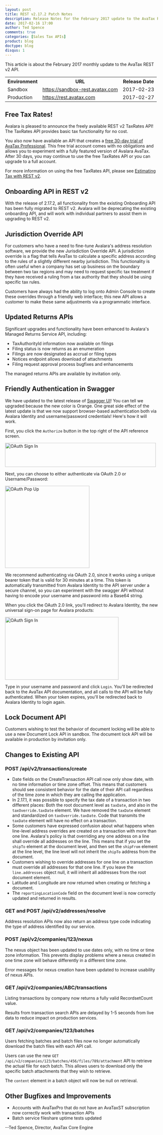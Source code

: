 ```yaml
---
layout: post
title: REST v2.17.2 Patch Notes
description: Release Notes for the February 2017 update to the AvaTax REST v2 API.
date: 2017-02-16 17:00
author: Ted Spence
comments: true
categories: [Sales Tax APIs]
product: blog
doctype: blog
disqus: 1
---
```


This article is about the February 2017 monthly update to the AvaTax REST v2 API.

<table class="styled-table">
	<tr>
		<th>Environment</th>
		<th>URL</th>
		<th>Release Date</th>
	</tr>
	<tr>
		<td>Sandbox</td>
        <td><a href="https://sandbox-rest.avatax.com">https://sandbox-rest.avatax.com</a></td>
		<td>2017-02-23</td>
	</tr>
	<tr>
		<td>Production</td>
        <td><a href="https://rest.avatax.com">https://rest.avatax.com</a></td>
		<td>2017-02-27</td>
	</tr>
</table>

<h2>Free Tax Rates!</h2>

Avalara is pleased to announce the freely available REST v2 TaxRates API!  The TaxRates API provides basic tax functionality for no cost.

You also now have available an API that creates a [free 30-day trial of AvaTax Professional](https://sandbox-rest.avatax.com/swagger/ui/index.html#!/Free/RequestFreeTrial).  This free trial account comes with no obligations and allows you to experiment with a fully featured version of Avalara AvaTax.  After 30 days, you may continue to use the free TaxRates API or you can upgrade to a full account.

For more information on using the free TaxRates API, please see [Estimating Tax with REST v2](http://developer.avalara.com/blog/2016/11/04/estimating-tax-with-rest-v2/).

<h2>Onboarding API in REST v2</h2>

With the release of 2.17.2, all functionality from the existing Onboarding API has been fully migrated to REST v2.  Avalara will be deprecating the existing onboarding API, and will work with individual partners to assist them in upgrading to REST v2.

<h2>Jurisdiction Override API</h2>

For customers who have a need to fine-tune Avalara's address resolution software, we provide the new Jurisdiction Override API.  A jurisdiction override is a flag that tells AvaTax to calculate a specific address according to the rules of a slightly different nearby jurisdiction.  This functionality is often useful when a company has set up business on the boundary between two tax regions and may need to request specific tax treatment if they have received a ruling from a tax authority that they should be using specific tax rules.

Customers have always had the ability to log onto Admin Console to create these overrides through a friendly web interface; this new API allows a customer to make these same adjustments via a programmatic interface.

<h2>Updated Returns APIs</h2>

Significant upgrades and functionality have been enhanced to Avalara's Managed Returns Service API, including:

<ul class="normal">
    <li>TaxAuthorityId information now available on filings</li>
    <li>Filing status is now returns as an enumeration</li>
    <li>Filings are now designated as accrual or filing types</li>
    <li>Notices endpoint allows download of attachments</li>
    <li>Filing request approval process bugfixes and enhancements</li>
</ul>

The managed returns APIs are available by invitation only.

<h2>Friendly Authentication in Swagger</h2>

We have updated to the latest release of [Swagger UI](https://sandbox-rest.avatax.com/swagger/ui/index.html)!  You can tell we upgraded because the new color is Orange.  One great side effect of the latest update is that we now support browser-based authentication both via Avalara Identity and username/password credentials!  Here's how it will work.

First, you click the `Authorize` button in the top right of the API reference screen.

<img src="/public/images/blog/swagger-auth.png" alt="OAuth Sign In" height="79" width="497" />

Next, you can choose to either authenticate via OAuth 2.0 or Username/Password:

<img src="/public/images/blog/oauth-popup.png" alt="OAuth Pop Up" height="270" width="278" />

We recommend authenticating via OAuth 2.0, since it works using a unique bearer token that is valid for 30 minutes at a time.  This token is automatically transmitted from Avalara Identity to the API server under a secure channel, so you can experiment with the swagger API without having to encode your username and password into a Base64 string.  

When you click the OAuth 2.0 link, you'll redirect to Avalara Identity, the new universal sign-on page for Avalara products:

<img src="/public/images/blog/oauth-sign-in.png" alt="OAuth Sign In" height="206" width="374" />

Type in your username and password and click `Login`.  You'll be redirected back to the AvaTax API documentation, and all calls to the API will be fully authenticated.  When your token expires, you'll be redirected back to Avalara Identity to login again.

<h2>Lock Document API</h2>

Customers wishing to test the behavior of document locking will be able to use a new Document Lock API in sandbox.  The document lock API will be available in production by invitation only.

<h2>Changes to Existing API</h2>

<h3>POST /api/v2/transactions/create</h3>

<ul class="normal">
    <li>Date fields on the CreateTransaction API call now only show date, with no time information or time zone offset.  This means that customers should see consistent behavior for the date of their API call regardless of the time zone in which they are calling the application.</li>
    <li>In 2.17.1, it was possible to specify the tax date of a transaction in two different places: Both the root document level as <code class="highlight-rouge">taxDate</code>, and also in the <code class="highlight-rouge">taxOverride.taxDate</code> element.  We have removed the <code class="highlight-rouge">taxDate</code> element and standardized on <code class="highlight-rouge">taxOverride.taxDate</code>.  Code that transmits the <code class="highlight-rouge">taxDate</code> element will have no effect on a transaction.</li>
    <li>Some customers have expressed confusion about what happens when line-level address overrides are created on a transaction with more than one line.  Avalara's policy is that overriding any one address on a line shall override all addresses on the line.  This means that if you set the <code class="highlight-rouge">shipTo</code> element at the document level, and then set the <code class="highlight-rouge">shipFrom</code> element at the line level, the line level will not inherit the <code class="highlight-rouge">shipTo</code> address from the document.</li>
    <li>Customers wishing to override addresses for one line on a transaction must override all addresses for that one line.  If you leave the <code class="highlight-rouge">line.addresses</code> object null, it will inherit all addresses from the root document element.</li>
    <li>Latitude and Longitude are now returned when creating or fetching a document.</li>
    <li>The <code class="highlight-rouge">reportingLocationCode</code> field on the document level is now correctly updated and returned in results.</li>
</ul>

<h3>GET and POST /api/v2/addresses/resolve</h3>

Address resolution APIs now also return an address type code indicating the type of address identified by our service.

<h3>POST /api/v2/companies/123/nexus</h3>

The nexus object has been updated to use dates only, with no time or time zone information.  This prevents display problems where a nexus created in one time zone will behave differently in a different time zone.

Error messages for nexus creation have been updated to increase usability of nexus APIs.

<h3>GET /api/v2/companies/ABC/transactions</h3>

Listing transactions by company now returns a fully valid RecordsetCount value.

Results from transaction search APIs are delayed by 1-5 seconds from live data to reduce impact on production services.

<h3>GET /api/v2/companies/123/batches</h3>

Users fetching batches and batch files now no longer automatically download the batch files with each API call.

Users can use the new `GET /api/v2/companies/123/batches/456/files/789/attachment` API to retrieve the actual file for each batch.  This allows users to download only the specific batch attachments that they wish to retrieve.

The `content` element in a batch object will now be null on retrieval.

<h2>Other Bugfixes and Improvements</h2>

<ul class="normal">
    <li>Accounts with AvaTaxPro that do not have an AvaTaxST subscription now correctly work with transaction APIs</li>
    <li>Batch service fileshare uptime tests updated</li>
</ul>

--Ted Spence, Director, AvaTax Core Engine
